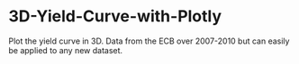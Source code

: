 # 3D-Yield-Curve-with-Plotly

Plot the yield curve in 3D. Data from the ECB over 2007-2010 but can easily be applied to any new dataset. 
